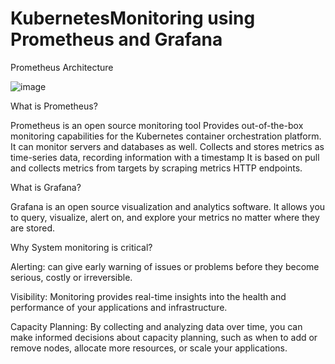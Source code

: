# KubernetesMonitoring using Prometheus and Grafana



Prometheus Architecture

![image](https://github.com/KarthiCholan/KubernetesMonitoring/assets/108706606/2a637cbe-d8c0-4247-8b96-77119c28f372)



What is Prometheus?

Prometheus is an open source monitoring tool
Provides out-of-the-box monitoring capabilities for the Kubernetes container orchestration platform. It can monitor servers and databases as well.
Collects and stores metrics as time-series data, recording information with a timestamp 
It is based on pull and collects metrics from targets by scraping metrics HTTP endpoints.

What is Grafana?

Grafana is an open source visualization and analytics software. 
It allows you to query, visualize, alert on, and explore your metrics no matter where they are stored.

Why System monitoring is critical?

Alerting: can give early warning of issues or problems before they become serious, costly or irreversible.

Visibility: Monitoring provides real-time insights into the health and performance of your applications and infrastructure.

Capacity Planning: By collecting and analyzing data over time, you can make informed decisions about capacity planning, such as when to add or remove nodes, allocate more resources, or scale your applications.


